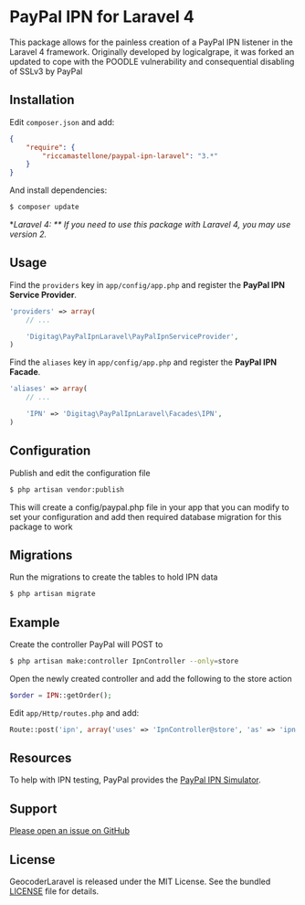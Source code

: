 PayPal IPN for Laravel 4
========================

This package allows for the painless creation of a PayPal IPN listener in the Laravel 4 framework.
Originally developed by logicalgrape, it was forked an updated to cope with the POODLE vulnerability and
consequential disabling of SSLv3 by PayPal


Installation
------------

Edit `composer.json` and add:

```json
{
    "require": {
        "riccamastellone/paypal-ipn-laravel": "3.*"
    }
}
```

And install dependencies:

```bash
$ composer update
```

**Laravel 4: ** If you need to use this package with Laravel 4, you may use version 2.*

Usage
-----

Find the `providers` key in `app/config/app.php` and register the **PayPal IPN Service Provider**.

```php
'providers' => array(
    // ...

    'Digitag\PayPalIpnLaravel\PayPalIpnServiceProvider',
)
```

Find the `aliases` key in `app/config/app.php` and register the **PayPal IPN Facade**.

```php
'aliases' => array(
    // ...

    'IPN' => 'Digitag\PayPalIpnLaravel\Facades\IPN',
)
```


Configuration
-------------

Publish and edit the configuration file

```bash
$ php artisan vendor:publish
```
This will create a config/paypal.php file in your app that you can modify to set your configuration 
and add then required database migration for this package to work


Migrations
----------

Run the migrations to create the tables to hold IPN data

```bash
$ php artisan migrate
```


Example
-------

Create the controller PayPal will POST to

```bash
$ php artisan make:controller IpnController --only=store
```

Open the newly created controller and add the following to the store action

```php
$order = IPN::getOrder();
```

Edit `app/Http/routes.php` and add:

```php
Route::post('ipn', array('uses' => 'IpnController@store', 'as' => 'ipn'));
```


Resources
---------
To help with IPN testing, PayPal provides the
[PayPal IPN Simulator](https://developer.paypal.com/webapps/developer/applications/ipn_simulator).


Support
-------

[Please open an issue on GitHub](https://github.com/riccamastellone/paypal-ipn-laravel/issues)


License
-------

GeocoderLaravel is released under the MIT License. See the bundled
[LICENSE](https://github.com/riccamastellone/paypal-ipn-laravel/blob/master/LICENSE)
file for details.